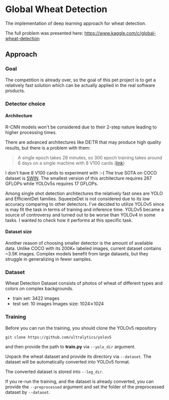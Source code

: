 # Global Wheat Detection
The implementation of deep learning approach for wheat detection.

The full problem was presented here:
https://www.kaggle.com/c/global-wheat-detection

## Approach
### Goal
The competition is already over, so the goal of this pet project is to 
get a relatively fast solution which can be actually applied in the real
software products.

### Detector choice
#### Architecture
R-CNN models won't be considered due to their 
2-step nature leading to higher processing times.

There are advanced architectures like DE⫶TR that may produce high quality
results, but there is a problem with them:
> A single epoch takes 28 minutes, so 300 epoch training takes around 6 days on a single machine with 8 V100 cards
> ([link](https://github.com/facebookresearch/detr))

I don't have 8 V100 cards to experiment with :-( The true SOTA on COCO
dataset is [SWIN](https://github.com/microsoft/Swin-Transformer). The smallest
version of this architecture requires 267 GFLOPs while YOLOv5s requires 17 GFLOPs.

Among single shot detection architectures the relatively fast ones are
YOLO and EfficientDet families. SqueezeDet is not considered due to its low 
accuracy comparing to other detectors.
I've decided to utilize YOLOv5 since is may fit the task in terms of
training and inference time. YOLOv5 became a source of controversy and turned out to be
worse than YOLOv4 in some tasks. I wanted to check how it performs at this
specific task.

#### Dataset size
Another reason of choosing smaller detector is the amount of available data. Unlike COCO with its 200K+
labeled images, current dataset contains ~3.5K images. Complex models
benefit from large datasets, but they struggle in generalizing in fewer samples.


### Dataset
Wheat Detection Dataset consists of photos of wheat of different types
and colors on complex backgrounds.
- train set: 3422 images
- test set: 10 images
Images size: 1024⨯1024
  

### Training
Before you can run the training, you should clone the YOLOv5 repository

```git clone https://github.com/ultralytics/yolov5```

and then provide the path to **train.py** via ```--yolo_dir``` argument.

Unpack the wheat dataset and provide its directory via ```--dataset```.
The dataset will be automatically converted into YOLOv5 format.

The converted dataset is stored into ```--log_dir```.

If you re-run the training, and the dataset is already converted, you can
provide the ```--preprocessed``` argument and set the folder of the
preprocessed dataset by ```--dataset```.